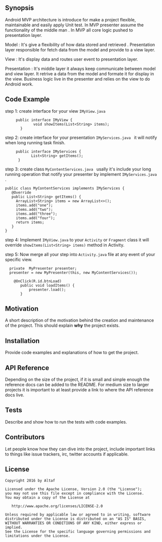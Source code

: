 ## Synopsis

Android MVP architecture is introduce for make a project flexible, maintainable and easily apply Unit test.
In MVP presenter assume the functionality of the middle man . In MVP all core logic pushed to presentation layer.

Model : It's give a flexibility of how data stored and retrieved . Presentation layer responsible for fetch data from the model
        and provide to a view layer.

View :  It's display data and routes user event to presentation layer.

Presentation : It's middle layer it always keep communicate between model and view layer. It retrive a data from the model and formate it for display in the view.
               Business logic live in the presenter and relies on the view to do Android work.



## Code Example
step 1: create interface  for your view ```IMyView.java```
         
         public interface IMyView {
                 void showItems(List<String> items);
           }         
           
step 2: create interface for your presentation ```IMyServices.java ``` it will notify when long running task finish.
        
        
         public interface IMyServices {
                List<String> getItems();
          }
step 3: create class ```MyContentServices.java ``` usally it's include your long running operation that notify your presenter by                 implement ```IMyServices.java ```.
    
    public class MyContentServices implements IMyServices {
       @Override
       public List<String> getItems() {
         ArrayList<String> items = new ArrayList<>();
         items.add("one");
         items.add("two");
         items.add("three");
         items.add("four");
         return items;
       }
    }
 step 4: Implement ```IMyView.java``` to your ```Activity``` or ```Fragment``` class it will override ```showItems(List<String> items)``` method in Activity.
      
  
 step 5: Now merge all your step into ```Activity.java``` file at any event of your specific view.
          
      private  MyPresenter presenter;
      presenter = new MyPresenter(this, new MyContentServices());
        
        @OnClick(R.id.btnLoad)
           public void loadItems() {
               presenter.load();
           }
         
               
## Motivation

A short description of the motivation behind the creation and maintenance of the project. This should explain **why** the project exists.

## Installation

Provide code examples and explanations of how to get the project.

## API Reference

Depending on the size of the project, if it is small and simple enough the reference docs can be added to the README. For medium size to larger projects it is important to at least provide a link to where the API reference docs live.

## Tests

Describe and show how to run the tests with code examples.

## Contributors

Let people know how they can dive into the project, include important links to things like issue trackers, irc, twitter accounts if applicable.

## License

```
Copyright 2016 by Altaf

Licensed under the Apache License, Version 2.0 (the "License");
you may not use this file except in compliance with the License.
You may obtain a copy of the License at

   http://www.apache.org/licenses/LICENSE-2.0

Unless required by applicable law or agreed to in writing, software
distributed under the License is distributed on an "AS IS" BASIS,
WITHOUT WARRANTIES OR CONDITIONS OF ANY KIND, either express or implied.
See the License for the specific language governing permissions and
limitations under the License.
```
